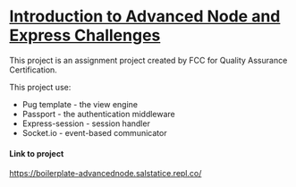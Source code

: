 # [Introduction to Advanced Node and Express Challenges](https://www.freecodecamp.org/learn/quality-assurance/advanced-node-and-express/)

This project is an assignment project created by FCC for Quality Assurance Certification.

This project use:

* Pug template -  the view engine
* Passport -  the authentication middleware
* Express-session - session handler
* Socket.io - event-based communicator

#### Link to project

https://boilerplate-advancednode.salstatice.repl.co/

